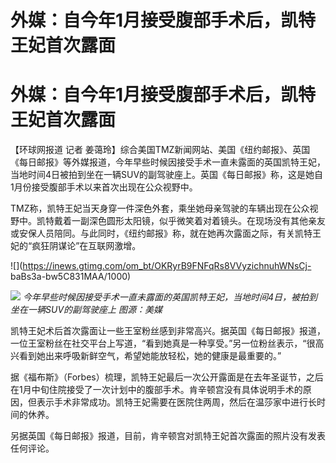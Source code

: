 # 外媒：自今年1月接受腹部手术后，凯特王妃首次露面

# 外媒：自今年1月接受腹部手术后，凯特王妃首次露面

【环球网报道 记者
姜蔼玲】综合美国TMZ新闻网站、美国《纽约邮报》、英国《每日邮报》等外媒报道，今年早些时候因接受手术一直未露面的英国凯特王妃，当地时间4日被拍到坐在一辆SUV的副驾驶座上。英国《每日邮报》称，这是她自1月份接受腹部手术以来首次出现在公众视野中。

TMZ称，凯特王妃当天身穿一件深色外套，乘坐她母亲驾驶的车辆出现在公众视野中。凯特戴着一副深色圆形太阳镜，似乎微笑着对着镜头。在现场没有其他亲友或安保人员陪同。与此同时，《纽约邮报》称，就在她再次露面之际，有关凯特王妃的“疯狂阴谋论”在互联网激增。

![](https://inews.gtimg.com/om_bt/OKRyrB9FNFqRs8VVyzichnuhWNsCj-
baBs3a-bw5C831MAA/1000)

![](https://inews.gtimg.com/om_bt/OyloQ4S9t8u3dYi4Jy9y10gGmtldgx7v_NOzrXyFaQSWMAA/1000)
_今年早些时候因接受手术一直未露面的英国凯特王妃，当地时间4日，被拍到坐在一辆SUV的副驾驶座上 图源：美媒_

凯特王妃术后首次露面让一些王室粉丝感到非常高兴。据英国《每日邮报》报道，一位王室粉丝在社交平台上写道，“看到她真是一种享受。”另一位粉丝表示，“很高兴看到她出来呼吸新鲜空气，希望她能放轻松，她的健康是最重要的。”

据《福布斯》（Forbes）梳理，凯特王妃最后一次公开露面是在去年圣诞节，之后在1月中旬住院接受了一次计划中的腹部手术。肯辛顿宫没有具体说明手术的原因，但表示手术非常成功。凯特王妃需要在医院住两周，然后在温莎家中进行长时间的休养。

另据英国《每日邮报》报道，目前，肯辛顿宫对凯特王妃首次露面的照片没有发表任何评论。

